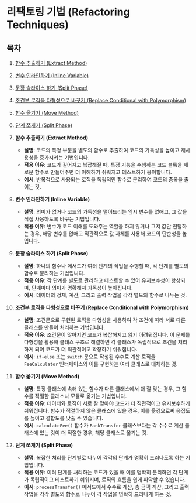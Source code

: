 # 리팩토링 기법 (Refactoring Techniques)
## 목차
1. [함수 추출하기 (Extract Method)](#함수-추출하기-extract-method)
2. [변수 인라인하기 (Inline Variable)](#변수-인라인하기-inline-variable)
3. [문장 슬라이스 하기 (Split Phase)](#문장-슬라이스-하기-split-phase)
4. [조건부 로직을 다형성으로 바꾸기 (Replace Conditional with Polymorphism)](#조건부-로직을-다형성으로-바꾸기-replace-conditional-with-polymorphism)
5. [함수 옮기기 (Move Method)](#함수-옮기기-move-method)
6. [단계 쪼개기 (Split Phase)](#단계-쪼개기-split-phase)



1. **함수 추출하기 (Extract Method)**
    - **설명**: 코드의 특정 부분을 별도의 함수로 추출하여 코드의 가독성을 높이고 재사용성을 증가시키는 기법입니다.
    - **적용 이유**: 코드가 길어지고 복잡해질 때, 특정 기능을 수행하는 코드 블록을 새로운 함수로 만들어주면 더 이해하기 쉬워지고 테스트하기 용이합니다.
    - **예시**: 반복적으로 사용되는 로직을 독립적인 함수로 분리하여 코드의 중복을 줄이는 것.

2. **변수 인라인하기 (Inline Variable)**
    - **설명**: 의미가 없거나 코드의 가독성을 떨어뜨리는 임시 변수를 없애고, 그 값을 직접 사용하도록 바꾸는 기법입니다.
    - **적용 이유**: 변수가 코드 이해를 도와주는 역할을 하지 않거나 그저 값만 전달하는 경우, 해당 변수를 없애고 직관적으로 값 자체를 사용해 코드의 단순성을 높입니다.

3. **문장 슬라이스 하기 (Split Phase)**
    - **설명**: 하나의 함수나 메서드가 여러 단계의 작업을 수행할 때, 각 단계를 별도의 함수로 분리하는 기법입니다.
    - **적용 이유**: 각 단계를 별도로 관리하고 테스트할 수 있어 유지보수성이 향상되며, 단계마다 의미가 명확해져 가독성이 높아집니다.
    - **예시**: 데이터의 정제, 계산, 그리고 출력 작업을 각각 별도의 함수로 나누는 것.

4. **조건부 로직을 다형성으로 바꾸기 (Replace Conditional with Polymorphism)**
    - **설명**: 조건문으로 구현된 로직을 다형성을 사용하여 각 조건에 따라 서로 다른 클래스를 만들어 처리하는 기법입니다.
    - **적용 이유**: 조건문이 많아지면 코드가 복잡해지고 읽기 어려워집니다. 이 문제를 다형성을 활용해 클래스 구조로 해결하면 각 클래스가 독립적으로 조건을 처리하게 되어 코드가 더 직관적이고 확장하기 쉬워집니다.
    - **예시**: `if-else` 또는 `switch` 문으로 작성된 수수료 계산 로직을 `FeeCalculator` 인터페이스와 이를 구현하는 여러 클래스로 대체하는 것.

5. **함수 옮기기 (Move Method)**
    - **설명**: 특정 클래스에 속해 있는 함수가 다른 클래스에서 더 잘 맞는 경우, 그 함수를 적절한 클래스나 모듈로 옮기는 기법입니다.
    - **적용 이유**: 데이터와 로직이 서로 잘 맞아야 코드가 더 직관적이고 유지보수하기 쉬워집니다. 함수가 적절하지 않은 클래스에 있을 경우, 이를 옮김으로써 응집도를 높이고 결합도를 낮출 수 있습니다.
    - **예시**: `calculateFee()` 함수가 `BankTransfer` 클래스보다는 각 수수료 계산 클래스에 있는 것이 더 적절한 경우, 해당 클래스로 옮기는 것.

6. **단계 쪼개기 (Split Phase)**
    - **설명**: 복잡한 처리를 단계별로 나누어 각각의 단계가 명확히 드러나도록 하는 기법입니다.
    - **적용 이유**: 여러 단계를 처리하는 코드가 있을 때 이를 명확히 분리하면 각 단계가 독립적이고 테스트하기 쉬워지며, 로직의 흐름을 쉽게 파악할 수 있습니다.
    - **예시**: `processTransfer()` 메서드에서 수수료 계산, 총 금액 계산, 그리고 출력 작업을 각각 별도의 함수로 나누어 각 작업을 명확히 드러나게 하는 것.

